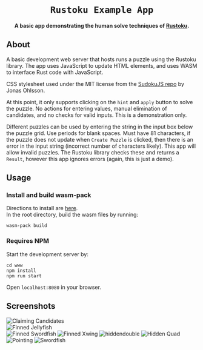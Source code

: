 <div align="center">

  <h1><code>Rustoku Example App</code></h1>

  <strong>A basic app demonstrating the human solve techniques of <a href="https://github.com/timlikestacos/rustoku">Rustoku</a>.</strong>

</div>

## About

A basic development web server that hosts runs a puzzle using the Rustoku library.  The app uses JavaScript to update HTML elements,
and uses WASM to interface Rust code with JavaScript.

CSS stylesheet used under the MIT license from the <a href="https://github.com/pocketjoso/sudokuJS">SudokuJS repo</a> by Jonas Ohlsson.

At this point, it only supports clicking on the `hint` and `apply` button to solve the puzzle.  No actions for entering values, manual elimination of candidates,
 and no checks for valid inputs.  This is a demonstration only.

Different puzzles can be used by entering the string in the input box below the puzzle grid.  Use periods for blank spaces.  Must have 81 characters, if the puzzle does not update
when `Create Puzzle` is clicked, then there is an error in the input string (incorrect number of characters likely).  This app will allow invalid puzzles. The Rustoku library checks these
and returns a `Result`, however this app ignores errors (again, this is just a demo). 

##  Usage

### Install and build wasm-pack
Directions to install are <a href="https://github.com/rustwasm/wasm-pack">here</a>.  
In the root directory, build the wasm files by running:
```
wasm-pack build
```
###  Requires NPM

Start the development server by:
```
cd www
npm install
npm run start
```

Open `localhost:8080` in your browser.

## Screenshots

![Claiming Candidates](./screenshots/claiming.png)  
![Finned Jellyfish](./screenshots/finned_jelly.png)  
![Finned Swordfish](./screenshots/finnedswordfish.png)
![Finned Xwing](./screenshots/finnedxwing.png)
![hiddendouble](./screenshots/hiddendouble.png)
![Hidden Quad](./screenshots/hiddenquad.png)
![Pointing](./screenshots/pointing.png)
![Swordfish](./screenshots/swordfish.png)


